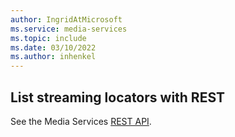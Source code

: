 ```yaml
---
author: IngridAtMicrosoft
ms.service: media-services 
ms.topic: include
ms.date: 03/10/2022
ms.author: inhenkel
---
```


## List streaming locators with REST

See the Media Services [REST API](/rest/api/media/streaming-locators/list).
